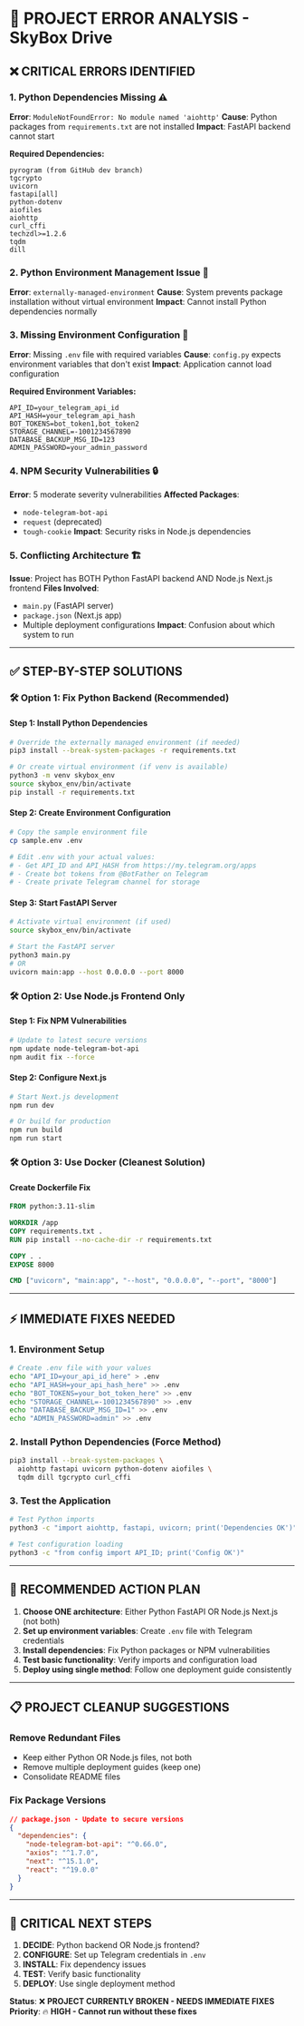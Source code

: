 # 🚨 PROJECT ERROR ANALYSIS - SkyBox Drive

## ❌ CRITICAL ERRORS IDENTIFIED

### 1. **Python Dependencies Missing** ⚠️
**Error**: `ModuleNotFoundError: No module named 'aiohttp'`
**Cause**: Python packages from `requirements.txt` are not installed
**Impact**: FastAPI backend cannot start

**Required Dependencies:**
```
pyrogram (from GitHub dev branch)
tgcrypto
uvicorn
fastapi[all]
python-dotenv
aiofiles
aiohttp
curl_cffi
techzdl>=1.2.6
tqdm
dill
```

### 2. **Python Environment Management Issue** 🐍
**Error**: `externally-managed-environment`
**Cause**: System prevents package installation without virtual environment
**Impact**: Cannot install Python dependencies normally

### 3. **Missing Environment Configuration** 🔧
**Error**: Missing `.env` file with required variables
**Cause**: `config.py` expects environment variables that don't exist
**Impact**: Application cannot load configuration

**Required Environment Variables:**
```env
API_ID=your_telegram_api_id
API_HASH=your_telegram_api_hash
BOT_TOKENS=bot_token1,bot_token2
STORAGE_CHANNEL=-1001234567890
DATABASE_BACKUP_MSG_ID=123
ADMIN_PASSWORD=your_admin_password
```

### 4. **NPM Security Vulnerabilities** 🔒
**Error**: 5 moderate severity vulnerabilities
**Affected Packages**: 
- `node-telegram-bot-api`
- `request` (deprecated)
- `tough-cookie`
**Impact**: Security risks in Node.js dependencies

### 5. **Conflicting Architecture** 🏗️
**Issue**: Project has BOTH Python FastAPI backend AND Node.js Next.js frontend
**Files Involved**: 
- `main.py` (FastAPI server)
- `package.json` (Next.js app)
- Multiple deployment configurations
**Impact**: Confusion about which system to run

---

## ✅ STEP-BY-STEP SOLUTIONS

### 🛠️ Option 1: Fix Python Backend (Recommended)

#### Step 1: Install Python Dependencies
```bash
# Override the externally managed environment (if needed)
pip3 install --break-system-packages -r requirements.txt

# Or create virtual environment (if venv is available)
python3 -m venv skybox_env
source skybox_env/bin/activate
pip install -r requirements.txt
```

#### Step 2: Create Environment Configuration
```bash
# Copy the sample environment file
cp sample.env .env

# Edit .env with your actual values:
# - Get API_ID and API_HASH from https://my.telegram.org/apps
# - Create bot tokens from @BotFather on Telegram
# - Create private Telegram channel for storage
```

#### Step 3: Start FastAPI Server
```bash
# Activate virtual environment (if used)
source skybox_env/bin/activate

# Start the FastAPI server
python3 main.py
# OR
uvicorn main:app --host 0.0.0.0 --port 8000
```

### 🛠️ Option 2: Use Node.js Frontend Only

#### Step 1: Fix NPM Vulnerabilities
```bash
# Update to latest secure versions
npm update node-telegram-bot-api
npm audit fix --force
```

#### Step 2: Configure Next.js
```bash
# Start Next.js development
npm run dev

# Or build for production
npm run build
npm run start
```

### 🛠️ Option 3: Use Docker (Cleanest Solution)

#### Create Dockerfile Fix
```dockerfile
FROM python:3.11-slim

WORKDIR /app
COPY requirements.txt .
RUN pip install --no-cache-dir -r requirements.txt

COPY . .
EXPOSE 8000

CMD ["uvicorn", "main:app", "--host", "0.0.0.0", "--port", "8000"]
```

---

## ⚡ IMMEDIATE FIXES NEEDED

### 1. Environment Setup
```bash
# Create .env file with your values
echo "API_ID=your_api_id_here" > .env
echo "API_HASH=your_api_hash_here" >> .env
echo "BOT_TOKENS=your_bot_token_here" >> .env
echo "STORAGE_CHANNEL=-1001234567890" >> .env
echo "DATABASE_BACKUP_MSG_ID=1" >> .env
echo "ADMIN_PASSWORD=admin" >> .env
```

### 2. Install Python Dependencies (Force Method)
```bash
pip3 install --break-system-packages \
  aiohttp fastapi uvicorn python-dotenv aiofiles \
  tqdm dill tgcrypto curl_cffi
```

### 3. Test the Application
```bash
# Test Python imports
python3 -c "import aiohttp, fastapi, uvicorn; print('Dependencies OK')"

# Test configuration loading
python3 -c "from config import API_ID; print('Config OK')"
```

---

## 🎯 RECOMMENDED ACTION PLAN

1. **Choose ONE architecture**: Either Python FastAPI OR Node.js Next.js (not both)
2. **Set up environment variables**: Create `.env` file with Telegram credentials
3. **Install dependencies**: Fix Python packages or NPM vulnerabilities
4. **Test basic functionality**: Verify imports and configuration load
5. **Deploy using single method**: Follow one deployment guide consistently

---

## 📋 PROJECT CLEANUP SUGGESTIONS

### Remove Redundant Files
- Keep either Python OR Node.js files, not both
- Remove multiple deployment guides (keep one)
- Consolidate README files

### Fix Package Versions
```json
// package.json - Update to secure versions
{
  "dependencies": {
    "node-telegram-bot-api": "^0.66.0",
    "axios": "^1.7.0",
    "next": "^15.1.0",
    "react": "^19.0.0"
  }
}
```

---

## 🚨 CRITICAL NEXT STEPS

1. **DECIDE**: Python backend OR Node.js frontend?
2. **CONFIGURE**: Set up Telegram credentials in `.env`
3. **INSTALL**: Fix dependency issues
4. **TEST**: Verify basic functionality
5. **DEPLOY**: Use single deployment method

**Status**: ❌ **PROJECT CURRENTLY BROKEN - NEEDS IMMEDIATE FIXES**
**Priority**: 🔥 **HIGH - Cannot run without these fixes**